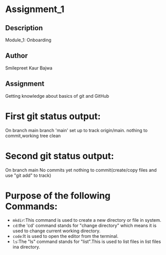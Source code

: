 
# Assignment_1

## Description
Module_1: Onboarding

## Author
Smilepreet Kaur Bajwa

## Assignment
Getting knowledge about basics of git and GitHub

# First git status output:
On branch main 
branch 'main' set up to track origin/main.
nothing to commit,working tree clean

# Second git status output:
On branch main
No commits yet
nothing to commit(create/copy files and use "git add" to track)

# Purpose of the following Commands:
- `mkdir`:This command is used to create a new directory or file in system.
- `cd`:the 'cd' command stands for "change directory" which means it is used to change current working directory.
- `code`:It is used to open the editor from the terminal.
- `ls`:The "ls" command stands for "list".This is used to list files in list files ina directory.


